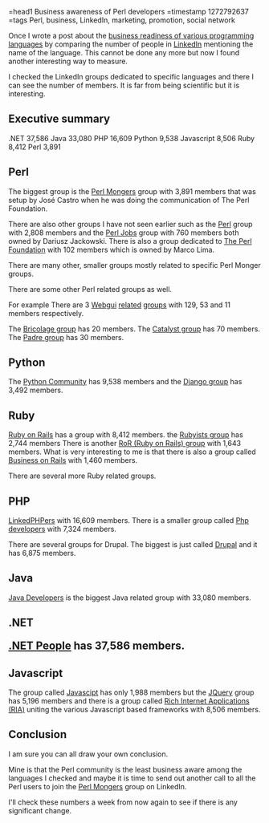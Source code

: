 =head1 Business awareness of Perl developers
=timestamp 1272792637
=tags Perl, business, LinkedIn, marketing, promotion, social network

Once I wrote a post about the <a href="http://use.perl.org/~gabor/journal/21896">business readiness of various programming languages</a>
by comparing the number of people in <a href="http://www.linkedin.com/">LinkedIn</a> mentioning the name of the language.
This cannot be done any more but now I found another interesting way to measure.

I checked the LinkedIn groups dedicated to specific languages and there I can see the
number of members. It is far from being scientific but it is interesting.

<h2>Executive summary</h2>

 .NET       37,586
 Java       33,080
 PHP        16,609
 Python      9,538
 Javascript  8,506
 Ruby        8,412
 Perl        3,891

<h2>Perl</h2>

The biggest group is the <a href="http://www.linkedin.com/groups?gid=40830">Perl Mongers</a> group with 3,891 members
that was setup by José Castro when he was doing the communication of The Perl Foundation.

There are also other groups I have not seen earlier such as the 
<a href="http://www.linkedin.com/groups?gid=106254">Perl</a> group with 2,808 members and the
<a href="http://www.linkedin.com/groups?gid=1332857">Perl Jobs</a> group with 760 members
both owned by Dariusz Jackowski.
There is also a group dedicated to <a href="http://www.linkedin.com/groups?gid=39178">The Perl Foundation</a> with 102 members 
which is owned by Marco Lima.

There are many other, smaller groups mostly related to specific Perl Monger groups.

There are some other Perl related groups as well. 

For example There are 3 
<a href="http://www.linkedin.com/groups?gid=971957">Webgui</a> 
<a href="http://www.linkedin.com/groups?gid=47444">related</a>
<a href="http://www.linkedin.com/groups?gid=2051852">groups</a> with 129, 53 and 11 members respectively.

The <a href="http://www.linkedin.com/groups?gid=74787">Bricolage group</a> has 20 members.
The <a href="http://www.linkedin.com/groups?gid=1734207">Catalyst group</a> has 70 members.
The <a href="http://www.linkedin.com/groups?gid=2460957">Padre group</a> has 30 members.

<h2>Python</h2>

The <a href="http://www.linkedin.com/groups?gid=25827">Python Community</a> has 9,538 members
and the <a href="http://www.linkedin.com/groups?gid=50788">Django group</a> has 3,492 members.

<h2>Ruby</h2>

<a href="http://www.linkedin.com/groups?gid=22413">Ruby on Rails</a> has a group with 8,412 members.
the <a href="http://www.linkedin.com/groups?gid=120725">Rubyists group</a> has 2,744 members
There is another <a href="http://www.linkedin.com/groups?gid=109785">RoR (Ruby on Rails) group</a>
with 1,643 members. 
What is very interesting to me is that there is also a group called
<a href="http://www.linkedin.com/groups?gid=27822">Business on Rails</a> with 1,460 members.

There are several more Ruby related groups.

<h2>PHP</h2>

<a href="http://www.linkedin.com/groups?gid=40870">LinkedPHPers</a> with 16,609 members.
There is a smaller group called <a href="http://www.linkedin.com/groups?gid=42140">Php developers</a>
with 7,324 members.

There are several groups for Drupal. The biggest is just called 
<a href="http://www.linkedin.com/groups?gid=35920">Drupal</a> and it has 6,875 members.


<h2>Java</h2>

<a href="http://www.linkedin.com/groups?gid=70526">Java Developers</a> is the biggest Java related
group with 33,080 members.

<h2>.NET</a>

<a href="http://www.linkedin.com/groups?gid=40717">.NET People</a> has 37,586 members.

<h2>Javascript</h2>

The group called <a href="http://www.linkedin.com/groups?gid=121615">Javascipt</a> has only 1,988 members
but the <a href="http://www.linkedin.com/groups?gid=100943">JQuery</a> group has 5,196 members and there
is a group called <a href="http://www.linkedin.com/groups?gid=121615">Rich Internet Applications (RIA)</a>
uniting the various Javascript based frameworks with 8,506 members.


<h2>Conclusion</h2>

I am sure you can all draw your own conclusion. 

Mine is that the Perl community is the least business aware among the languages
I checked and maybe it is time to send out another call to all the Perl users to
join the <a href="http://www.linkedin.com/groups?gid=40830">Perl Mongers</a> group
on LinkedIn.

I'll check these numbers a week from now again to see if there is any 
significant change.

